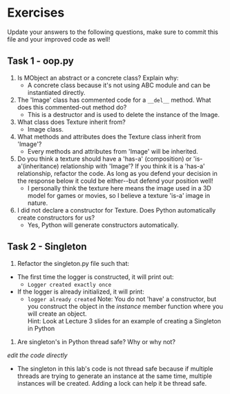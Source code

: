 # Exercises

Update your answers to the following questions, make sure to commit this file and your improved code as well!


## Task 1 - oop.py

1. Is MObject an abstract or a concrete class? Explain why:
	- A concrete class because it's not using ABC module and can be instantiated directly.
1. The 'Image' class has commented code for a `__del__` method. What does this commented-out method do?
	- This is a destructor and is used to delete the instance of the Image.
1. What class does Texture inherit from?
	- Image class.
1. What methods and attributes does the Texture class inherit from 'Image'? 
	- Every methods and attributes from 'Image' will be inherited.
1. Do you think a texture should have a 'has-a' (composition) or 'is-a'(inheritance) relationship with 'Image'? If you think it is a 'has-a' relationship, refactor the code. As long as you defend your decision in the response below it could be either--but defend your position well!
	- I personally think the texture here means the image used in a 3D model for games or movies, so I believe a texture 'is-a' image in nature.
1. I did not declare a constructor for Texture. Does Python automatically create constructors for us? 
	- Yes, Python will generate constructors automatically.

## Task 2 - Singleton

1. Refactor the singleton.py file such that:
  - The first time the logger is constructed, it will print out:
  	-  `Logger created exactly once`
  - If the logger is already initialized, it will print:
  	-  `logger already created`
Note: You do not 'have' a constructor, but you construct the object in the *instance* member function where you will create an object.  
Hint: Look at Lecture 3 slides for an example of creating a Singleton in Python

1. Are singleton's in Python thread safe? Why or why not?

*edit the code directly*  
   - The singleton in this lab's code is not thread safe because if multiple threads are trying to generate an instance at the same time, multiple instances will be created. Adding a lock can help it be thread safe.
  

